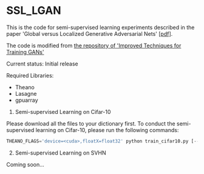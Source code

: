 # SSL_LGAN

This is the code for semi-supervised learning experiments described in the paper 'Global versus Localized Generative Adversarial Nets' [[pdf]](https://arxiv.org/pdf/1711.06020.pdf).

The code is modified from [the repository of 'Improved Techniques for Training GANs'](https://github.com/openai/improved-gan)

Current status: Initial release

Required Libraries: 
  * Theano
  * Lasagne
  * gpuarray

1. Semi-supervised Learning on Cifar-10

Please download all the files to your dictionary first. To conduct the semi-supervised learning on Cifar-10, please run the following commands:

```python
THEANO_FLAGS='device=<cuda>,floatX=float32' python train_cifar10.py [--batch_size <100>|--count <400>|...]
```

2. Semi-supervised Learning on SVHN

Coming soon...
